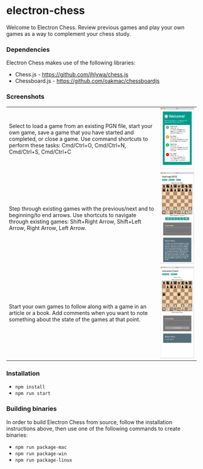 # electron-chess

Welcome to Electron Chess. Review previous games and play your own games as a way to complement your chess study.

### Dependencies

Electron Chess makes use of the following libraries:

- Chess.js - <https://github.com/jhlywa/chess.js>
- Chessboard.js - <https://github.com/oakmac/chessboardjs>

### Screenshots

<table border="0">
    <tr>
        <td>
            Select to load a game from an existing PGN file, start your own game, save a game that you have started and completed, or close a game. Use command shortcuts to perform these tasks: Cmd/Ctrl+O, Cmd/Ctrl+N, Cmd/Ctrl+S, Cmd/Ctrl+C
        </td>
        <td>
            <img alt="Landing screen" src="screenshots/landing.png" />
        </td>
    </tr>
    <tr>
        <td>
            Step through existing games with the previous/next and to beginning/to end arrows. Use shortcuts to navigate through existing games: Shift+Right Arrow, Shift+Left Arrow, Right Arrow, Left Arrow.
        </td>
        <td>
            <img alt="Load existing games" src="screenshots/load-game.png" />
        </td>
    </tr>
    <tr>
        <td>
            Start your own games to follow along with a game in an article or a book. Add comments when you want to note something about the state of the games at that point.
        </td>
        <td>
            <img alt="Play your own games" src="screenshots/new-game.png" />
        </td>
    </tr>

</table>

### Installation

- `npm install`
- `npm run start`

### Building binaries

In order to build Electron Chess from source, follow the installation instructions above, then use one of the following commands to create binaries:

- `npm run package-mac`
- `npm run package-win`
- `npm run package-linux`
